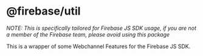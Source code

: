 # @firebase/util

_NOTE: This is specifically tailored for Firebase JS SDK usage, if you are not a
member of the Firebase team, please avoid using this package_

This is a wrapper of some Webchannel Features for the Firebase JS SDK.
